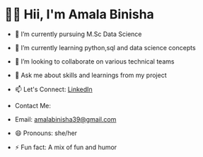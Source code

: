 # 👋🏻 Hii, I'm Amala Binisha 

- 🔭 I’m currently pursuing M.Sc Data Science
- 🌱 I’m currently learning python,sql and data science concepts
- 👯 I’m looking to collaborate on various technical teams
- 💬 Ask me about skills and learnings from my project
- 📫 Let's Connect:
  [LinkedIn](https://www.linkedin.com/in/amala-binisha-686b7b2b8)
- Contact Me:
- Email: amalabinisha39@gmail.com 
  
- 😄 Pronouns: she/her
- ⚡ Fun fact: A mix of fun and humor
  

